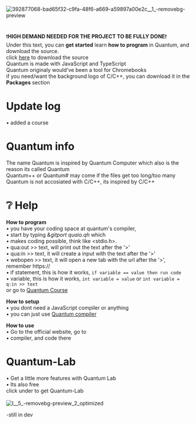 ![392877068-bad65f32-c9fa-48f6-a669-a59897a00e2c__1_-removebg-preview](https://github.com/user-attachments/assets/c2f7215d-9ce4-40ce-9190-ffd018e3a316)

# 
❗**HIGH DEMAND NEEDED FOR THE PROJECT TO BE FULLY DONE**❗<br />
Under this text, you can **get started** learn **how to program** in Quantum, and download the source. <br />
click [here](https://seba495g.github.io/Quantum-Web/download.html) to download the source <br />
Quantum is made with JavaScript and TypeScript <br />
Quantum originaly would've been a tool for Chromebooks <br />
if you need/want the background logo of C/C++, you can download it in the **Packages** section <br />

# Update log
 • added a course

# Quantum info
 The name Quantum is inspired by Quantum Computer which also is the reason its called Quantum <br />
 Quantum++ or Quantum# may come if the files get too long/too many <br />
 Quantum is not accosiated with C/C++, its inspired by C/C++ <br />

# ❔ Help

   **How to program**<br />
     • you have your coding space at quantum's compiler, <br />
     • start by typing *&gitport quaio.qh* which <br />
     • makes coding possible, think like <stdio.h>. <br />
     • qua:out >> text, will print out the text after the '>' <br />
     • qua:in >> text, it will create a input with the text after the '>' <br />
     • webopen >> text, it will open a new tab with the url after the '>', remember https:// <br />
     • if statement, this is how it works, `if variable == value then run code` <br />
     • variable, this is how it works, `int variable = value` or `int variable = q:in >> text` <br />
     or go to [Quantum Course](https://seba495g.github.io/Quantum-Web/course.html)
   
   **How to setup**<br />
     • you dont need a JavaScript compiler or anything<br />
     • you can just use [Quantum compiler](https://seba495g.github.io/Quantum-Web/compiler.html)<br />
   
  **How to use**<br />
     • Go to the official website, go to <br />
     • compiler, and code there<br />


# Quantum-Lab<br />
 • Get a little more features with Quantum Lab<br />
 • Its also free<br />
click under to get Quantum-Lab<br /> <br />
![I__5_-removebg-preview_2_optimized](https://github.com/user-attachments/assets/5d16a081-10b4-4b70-a91d-a1d80fb8e928)

 -still in dev

